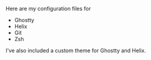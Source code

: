 Here are my configuration files for 

- Ghostty
- Helix
- Git
- Zsh

I've also included a custom theme for Ghostty and Helix.
